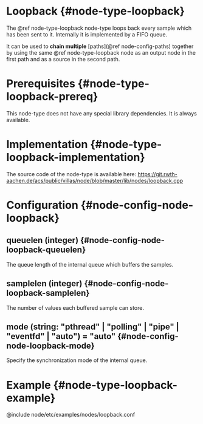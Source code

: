# Loopback {#node-type-loopback}

The @ref node-type-loopback node-type loops back every sample which has been sent to it.
Internally it is implemented by a FIFO queue.

It can be used to **chain multiple** [paths](@ref node-config-paths) together by using the same @ref node-type-loopback node as an output node in the first path and as a source in the second path.

# Prerequisites {#node-type-loopback-prereq}

This node-type does not have any special library dependencies. It is always available.

# Implementation {#node-type-loopback-implementation}

The source code of the node-type is available here:
https://git.rwth-aachen.de/acs/public/villas/node/blob/master/lib/nodes/loopback.cpp

# Configuration {#node-config-node-loopback}

## queuelen (integer) {#node-config-node-loopback-queuelen}

The queue length of the internal queue which buffers the samples.

## samplelen (integer) {#node-config-node-loopback-samplelen}

The number of values each buffered sample can store.

## mode (string: "pthread" | "polling" | "pipe" | "eventfd" | "auto") = "auto" {#node-config-node-loopback-mode}

Specify the synchronization mode of the internal queue.

# Example {#node-type-loopback-example}

@include node/etc/examples/nodes/loopback.conf
